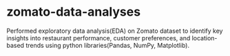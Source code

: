 # zomato-data-analyses
Performed exploratory data analysis(EDA) on Zomato dataset to identify key insights into restaurant performance, customer preferences, and location-based trends using python libraries(Pandas, NumPy, Matplotlib).
